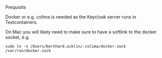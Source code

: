 Prequisits 

Docker or e.g. colima is needed as the Keycloak server
runs in Testcontainers.

On Mac you will likely need to make sure to have a softlink to the docker socket, e.g.

```
sudo ln -s /Users/bernhard.ocklin/.colima/docker.sock /var/run/docker.sock 
```